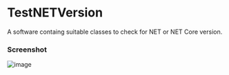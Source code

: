 # TestNETVersion
A software containg suitable classes to check for NET or NET Core version.

### Screenshot
![image](https://user-images.githubusercontent.com/40712699/111208843-f3cfaf00-85d3-11eb-8bee-3a7be4de4162.png)
